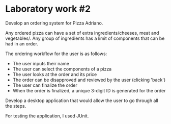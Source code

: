 # Laboratory work #2 #

Develop an ordering system for Pizza Adriano.

Any ordered pizza can have a set of extra ingredients/cheeses, meat and vegetables/. Any group of ingredients has a limit of components that can be had in an order.

The ordering workflow for the user is as follows:

- The user inputs their name
- The user can select the components of a pizza
- The user looks at the order and its price
- The order can be disapproved and reviewed by the user (clicking 'back')
- The user can finalize the order
- When the order is finalized, a unique 3-digit ID is generated for the order

Develop a desktop application that would allow the user to go through all the steps.


For testing the application, I used JUnit.

